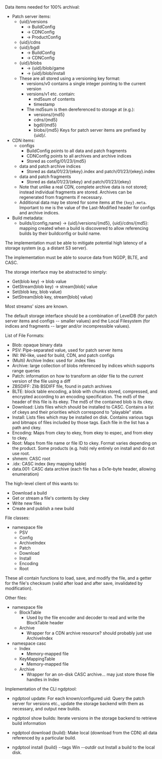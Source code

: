 Data items needed for 100% archival:
* Patch server items:
  - {uid}/versions
    * -> BuildConfig
    * -> CDNConfig
    * -> ProductConfig
  - {uid}/cdns
  - {uid}/bgdl
    * -> BuildConfig
    * -> CDNConfig
  - {uid}/blobs
    * -> {uid}/blob/game
    * -> {uid}/blob/install
  - These are all stored using a versioning key format:
    * versions/v0 contains a single integer pointing to the current version
    * versions/v1 etc. contain:
      - md5sum of contents
      - timestamp
    * The md5sum is then dereferenced to storage at (e.g.):
      - versions/{md5}
      - cdns/{md5}
      - bgdl/{md5}
      - blobs/{md5}
  Keys for patch server items are prefixed by {uid}/.
* CDN items:
  - configs
    * BuildConfig points to all data and patch fragments
    * CDNConfig points to all archives and archive indices
    * Stored as config/01/23/{md5}
  - data and patch archive indices
    * Stored as data/01/23/{ekey}.index and patch/01/23/{ekey}.index
  - data and patch fragments
    * Stored as data/01/23/{ekey} and patch/01/23/{ekey}
  - Note that unlike a real CDN, complete archive data is not stored; instead individual fragments are stored.  Archives can be regenerated from fragments if necessary.
  - Additional data may be stored for some items at the `{key}.meta`.  Important to me is the value of the Last-Modified header for configs and archive indices.
* Build metadata:
  - builds/{config,name} -> {uid}/versions/{md5}, {uid}/cdns/{md5}: mapping created when a build is discovered to allow referencing builds by their buildconfig or build name.

The implementation must be able to mitigate potential high latency of a storage system (e.g. a distant S3 server).

The implementation must be able to source data from NGDP, BLTE, and CASC.

The storage interface may be abstracted to simply:

  - Get(blob key) -> blob value
  - GetStream(blob key) -> stream[blob] value
  - Set(blob key, blob value)
  - SetStream(blob key, stream[blob] value)

Most streams' sizes are known.

The default storage interface should be a combination of LevelDB (for patch server items and configs -- smaller values) and the Local Filesystem (for indices and fragments -- larger and/or incompressible values).

List of File Formats:
- Blob: opaque binary data
- PSV: Pipe-separated value, used for patch server items
- INI: INI-like, used for build, CDN, and patch configs
- (Multi) Archive Index: used for .index files
- Archive: large collection of blobs referenced by indices which supports range queries
- Patch: information on how to transform an older file to the current version of the file using a diff
- ZBSDIFF: Zlib BSDIFF file, found in patch archives
- BLTE: block table encoding, a blob with chunks stored, compressed, and encrypted according to an encoding specification.  The md5 of the header of this file is its ekey.  The md5 of the contained blob is its ckey.
- Download: Lists files which should be installed to CASC.  Contains a list of ckeys and their priorities which correspond to "playable" state.
- Install: Lists files which may be installed on disk.  Contains various tags and bitmaps of files included by those tags.  Each file in the list has a path and ckey.
- Encoding: Maps from ckey to ekey, from ekey to espec, and from ekey to ckey.
- Root: Maps from file name or file ID to ckey.  Format varies depending on the product.  Some products (e.g. hsb) rely entirely on install and do not use root.
- shmem: CASC root
- .idx: CASC index (key mapping table)
- data.001: CASC data archive (each file has a 0x1e-byte header, allowing enumeration)


The high-level client of this wants to:
- Download a build
- Get or stream a file's contents by ckey
- Write new files
- Create and publish a new build


File classes:

- namespace file
  - PSV
  - Config
  - ArchiveIndex
  - Patch
  - Download
  - Install
  - Encoding
  - Root

These all contain functions to load, save, and modify the file, and a getter for the file's checksum (valid after load and after save, invalidated by modification).

Other files:
- namespace file
  - BlockTable
    - Used by the file encoder and decoder to read and write the BlockTable header
  - Archive
    - Wrapper for a CDN archive resource? should probably just use ArchiveIndex
- namespace casc
  - Index
    - Memory-mapped file
  - KeyMappingTable
    - Memory-mapped file
  - Archive
    - Wrapper for an on-disk CASC archive... may just store those file handles in Index


Implementation of the CLI ngdptool:

- ngdptool update:
  For each known/configured uid:
    Query the patch server for versions etc., update the storage backend with them as necessary, and output new builds.

- ngdptool show builds:
  Iterate versions in the storage backend to retrieve build information

- ngdptool download {build}:
  Make local (download from the CDN) all data referenced by a particular build.

- ngdptool install {build} --tags Win --outdir out
  Install a build to the local disk.
